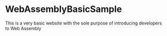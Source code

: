 # WebAssemblyBasicSample
This is a very basic website with the sole purpose of introducing developers to Web Assembly
